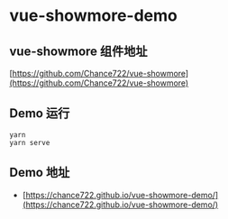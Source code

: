 # vue-showmore-demo

## vue-showmore 组件地址

[https://github.com/Chance722/vue-showmore](https://github.com/Chance722/vue-showmore)

## Demo 运行

```
yarn
yarn serve
```

## Demo 地址

- [https://chance722.github.io/vue-showmore-demo/](https://chance722.github.io/vue-showmore-demo/)